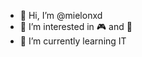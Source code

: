 - 👋 Hi, I’m @mielonxd
- 👀 I’m interested in 🎮 and 🏀
- 🌱 I’m currently learning IT

<!---
- 💞️ I’m looking to collaborate on ...
- 📫 How to reach me ...
--->

<!---
mielonxd/mielonxd is a ✨ special ✨ repository because its `README.md` (this file) appears on your GitHub profile.
You can click the Preview link to take a look at your changes.
--->

